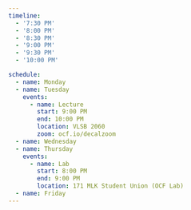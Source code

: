 ```yaml
---
timeline:
  - '7:30 PM'
  - '8:00 PM'
  - '8:30 PM'
  - '9:00 PM'
  - '9:30 PM'
  - '10:00 PM'

schedule:
  - name: Monday
  - name: Tuesday
    events:
      - name: Lecture
        start: 9:00 PM
        end: 10:00 PM
        location: VLSB 2060
        zoom: ocf.io/decalzoom
  - name: Wednesday
  - name: Thursday
    events:
      - name: Lab
        start: 8:00 PM
        end: 9:00 PM
        location: 171 MLK Student Union (OCF Lab)
  - name: Friday
---
```

